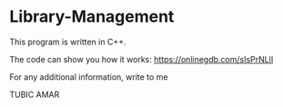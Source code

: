 # Library-Management

This program is written in C++.

The code can show you how it works: https://onlinegdb.com/sIsPrNLlI

For any additional information, write to me

TUBIC AMAR
